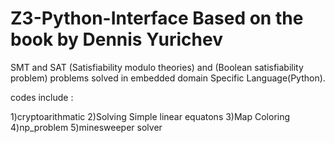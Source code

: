 # Z3-Python-Interface Based on the book by Dennis Yurichev 
SMT and SAT (Satisfiability modulo theories) and (Boolean satisfiability problem) problems solved in embedded domain Specific Language(Python).

codes include :

1)cryptoarithmatic
2)Solving Simple linear equatons
3)Map Coloring
4)np_problem
5)minesweeper solver
